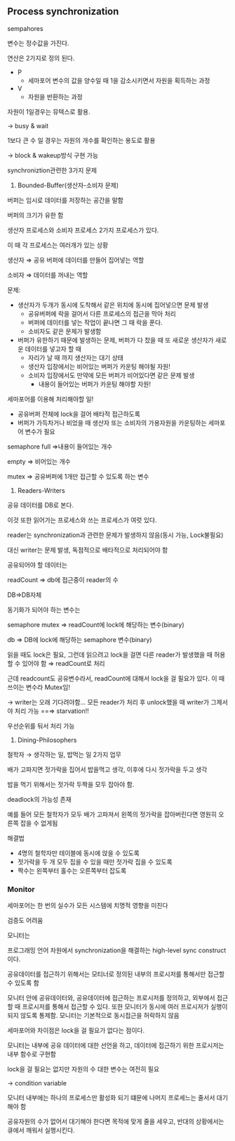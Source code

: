 ## Process synchronization

sempahores

변수는 정수값을 가진다.

연산은 2가지로 정의 된다.

- P
    - 세마포어 변수의 값을 양수일 때 1을 감소시키면서 자원을 획득하는 과정
- V
    - 자원을 반환하는 과정

자원이 1일경우는 뮤텍스로 활용.

→ busy & wait

1보다 큰 수 일 경우는 자원의 개수를 확인하는 용도로 활용

→ block & wakeup방식 구현 가능

synchroniztion관련한 3가지 문제

1. Bounded-Buffer(생산자-소비자 문제)




버퍼는 임시로 데이터를 저장하는 공간을 말함

버퍼의 크기가 유한 함

생산자 프로세스와 소비자 프로세스 2가지 프로세스가 있다.

이 때 각 프로세스는 여러개가 있는 상황

생산자 ⇒ 공유 버퍼에 데이터를 만들어 집어넣는 역할

소비자 ⇒ 데이터를 꺼내는 역할

문제:

- 생산자가 두개가 동시에 도착해서 같은 위치에 동시에 집어넣으면 문제 발생
    - 공유버퍼에 락을 걸어서 다른 프로세스의 접근을 막아 처리
    - 버퍼에 데이터를 넣는 작업이 끝나면 그 때 락을 푼다.
    - 소비자도 같은 문제가 발생함
- 버퍼가 유한하기 때문에 발생하는 문제, 버퍼가 다 찼을 때 또 새로운 생산자가 새로운 데이터를 넣고자 할 때
    - 자리가 날 때 까지 생산자는 대기 상태
    - 생산자 입장에서는 비어있는 버퍼가 카운팅 해야될 자원!
    - 소비자 입장에서도 만약에 모든 버퍼가 비어있다면 같은 문제 발생
        - 내용이 들어있는 버퍼가 카운팅 해야할 자원!

세마포어를 이용해 처리해야할 일!

- 공유버퍼 전체에 lock을 걸어 배타적 접근하도록
- 버퍼가 가득차거나 비었을 때 생산자 또는 소비자의 가용자원을 카운팅하는 세마포어 변수가 필요


semaphore full ⇒내용이 들어있는 개수

empty ⇒ 비어있는 개수

mutex ⇒ 공유버퍼에 1개만 접근할 수 있도록 하는 변수

1. Readers-Writers




공유 데이터를 DB로 본다.

이것 또한 읽어가는 프로세스와 쓰는 프로세스가 여럿 있다.

reader는 synchronization과 관련한 문제가 발생하지 않음(동시 가능, Lock불필요)

대신 writer는 문제 발생, 독점적으로 배타적으로 처리되어야 함


공유되어야 할 데이터는

readCount ⇒ db에 접근중이 reader의 수

DB⇒DB자체

동기화가 되어야 하는 변수는

semaphore mutex ⇒ readCount에 lock에 해당하는 변수(binary)

db ⇒ DB에 lock에 해당하는 semaphore 변수(binary)

읽을 때도 lock은 필요, 그런데 읽으려고 lock을 걸면 다른 reader가 발생했을 때 허용할 수 있어야 함 ⇒ readCount로 처리

근데 readcount도 공유변수라서, readCount에 대해서 lock을 걸 필요가 있다. 이 때 쓰이는 변수라 Mutex임!

→ writer는 오래 기다려야함… 모든 reader가 처리 후 unlock했을 때 writer가 그제서야 처리 가능 ==⇒ starvation!!

우선순위를 둬서 처리 가능

1. Dining-Philosophers




철학자 → 생각하는 일, 밥먹는 일 2가지 업무

배가 고파지면 젓가락을 집어서 밥을먹고 생각, 이후에 다시 젓가락을 두고 생각

밥을 먹기 위해서는 젓가락 두짝을 모두 잡아야 함.

deadlock의 가능성 존재

예를 들어 모든 철학자가 모두 배가 고파져서 왼쪽의 젓가락을 잡아버린다면 영원히 오른쪽 잡을 수 없게됨


해결법

- 4명의 철학자만 테이블에 동시에 앉을 수 있도록
- 젓가락을 두 개 모두 집을 수 있을 때만 젓가락 집을 수 있도록
- 짝수는 왼쪽부터 홀수는 오른쪽부터 잡도록

### Monitor


세마포어는 한 번의 실수가 모든 시스템에 치명적 영향을 미친다

검증도 어려움


모니터는

프로그래밍 언어 차원에서 synchronization을 해결하는 high-level sync construct이다.

공유데이터를 접근하기 위해서는 모티너로 정의된 내부의 프로시저를 통해서만 접근할 수 있도록 함

모니터 안에 공유데이터와, 공유데이터에 접근하는 프로시저를 정의하고, 외부에서 접근할 때 프로시저를 통해서 접근할 수 있다. 또한 모니터가 동시에 여러 프로시저가 실행이 되지 않도록 통제함. 모니터는 기본적으로 동시접근을 허락하지 않음

세마포어와 차이점은 lock을 걸 필요가 없다는 점이다.

모니터는 내부에 공유 데이터에 대한 선언을 하고, 데이터에 접근하기 위한 프로시저는 내부 함수로 구현함


lock을 걸 필요는 없지만 자원의 수 대한 변수는 여전히 필요

→ condition variable

모니터 내부에는 하나의 프로세스만 활성화 되기 떄문에 나머지 프로세느는 줄서서 대기해야 함

공유자원의 수가 없어서 대기해야 한다면 목적에 맞게 줄을 세우고, 반대의 상황에서는 큐에서 깨워서 실행시킨다.